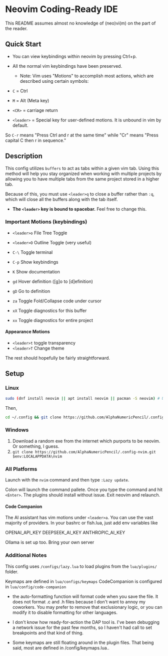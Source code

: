 # Neovim Coding-Ready IDE

This README assumes almost no knowledge of (neo)vi(m) on the part of the reader.


## Quick Start

- You can view keybindings within neovim by pressing Ctrl+p.
- All the normal vim keybindings have been preserved.
    - Note: Vim uses "Motions" to accomplish most actions, which are
    described using certain symbols:

- `C` = Ctrl
- `M` = Alt (Meta key)
- `<CR>` = carriage return
- `<leader>` = Special key for user-defined motions. It is unbound in vim by default.

So `C-r` means "Press Ctrl and r at the same time"
while "Cr" means "Press capital C then r in sequence."



## Description


This config utilizes `buffers` to act as tabs within a given vim tab.
  Using this method will help you stay organized when working with
  multiple projects by allowing you to have multiple tabs from the
  same project stored in a higher tab.

Because of this, you must use `<leader>q` to close a buffer rather
than `:q`, which will close all the buffers along with the tab itself.

- **The `<leader>` key is bound to spacebar.** Feel free to change this.



### Important Motions (keybindings)


- `<leader>o` File Tree Toggle

- `<leader>O` Outline Toggle (very useful)

- `C-\` Toggle terminal

- `C-p` Show keybindings

- `K` Show documentation

- `gd` Hover definition ([g]o to [d]efinition)

- `gD` Go to definition

- `za` Toggle Fold/Collapse code under cursor

- `xX` Toggle diagnostics for this buffer

- `xx` Toggle diagnostics for entire project



#### Appearance Motions


- `<leader>t` toggle transparency
- `<leader>T` Change theme

The rest should hopefully be fairly straightforward.



## Setup

### Linux


```bash
sudo (dnf install neovim || apt install neovim || pacman -S neovim) # Use your distro package manager.
```

Then,

```bash
cd ~/.config && git clone https://github.com/AlphaNumericPencil/.config-nvim.git nvim
```

### Windows

1. Download a random exe from the internet which purports to be neovim.
   Or something, I guess.
1. `git clone https://github.com/AlphaNumericPencil/.config-nvim.git $env:LOCALAPPDATA\nvim`

### All Platforms

Launch with the `nvim` command and then type `:Lazy update`.

Colon will launch the command pallete. Once you type the
command and hit `<Enter>`. The plugins should install without
issue. Exit neovim and relaunch.

#### Code Companion

The AI assistant has vim motions under `<leader>a`. You can
use the vast majority of providers. In your bashrc or fish.lua,
just add env variables like

OPENAI_API_KEY
DEEPSEEK_AI_KEY
ANTHROPIC_AI_KEY

Ollama is set up too. Bring your own server

### Additional Notes

This config uses `/configs/lazy.lua` to load plugins from the `lua/plugins/` folder.

Keymaps are defined in `lua/configs/keymaps`
CodeCompanion is configured in `lua/config/code-companion`

- the auto-formatting function will format code when you save the file.
  It does not format .c and .h files because I don't want to annoy my coworkers.
  You may prefer to remove that exclusionary logic, or you can
  modify it to disable formatting for other languages.

- I don't know how ready-for-action the DAP tool is. I've been debugging
  a network issue for the past few months, so I haven't had call to set
  breakpoints and that kind of thing.

- Some keymaps are still floating around in the plugin files.
  That being said, most are defined in /config/keymaps.lua..
